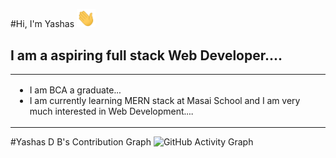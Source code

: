 #Hi, I'm Yashas <img src = "https://raw.githubusercontent.com/ABSphreak/ABSphreak/master/gifs/Hi.gif" width = "30px">
<h2>I am a aspiring full stack Web Developer.... </h2>
<table>
  <tr> <td valign = "center">
    <ul>
      <li> I am BCA a graduate...</li>
       <li> I am currently learning MERN stack at Masai School and I am very much interested in Web Development....</li>
    </ul>
    </td>
  </tr>
</table>

#Yashas D B's Contribution Graph ![GitHub Activity Graph](https://activity-graph.herokuapp.com/graph?Yashas88=#Yashas88&theme=dracula&hide_border=true)
